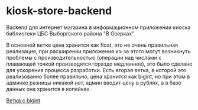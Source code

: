 # kiosk-store-backend

Backend для интернет магазина в информационном приложении киоска библиотеки ЦБС Выборгского района "В Озерках"

В основной ветке цена хранится как float, это не очень правильная реализация, при расширении приложения из-за этого могут
возникнуть проблемы с производительностью (операции над числами с плавающей точкой производятся гораздо медленнее), 
это было сделано для ускорения процесса разработки. Есть вторая ветка, в которой это реализованно более правильно, цена хранится как bigint, 
но при этом в админке разницы никакой нет, админ вводит цену в рублях, а в базе данных она хранится в копейках.

[Ветка с bigint](https://github.com/DNRAWW/kiosk-store-backend/tree/price_int)
